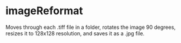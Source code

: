 # imageReformat
Moves through each .tiff file in a folder, rotates the image 90 degrees, resizes it to 128x128 resolution, and saves it as a .jpg file.
